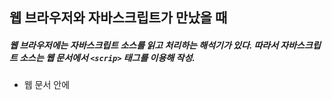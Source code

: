 ## 웹 브라우저와 자바스크립트가 만났을 때  
##### 웹 브라우저에는 자바스크립트 소스를 읽고 처리하는 해석기가 있다. 따라서 자바스크립트 소스는 웹 문서에서 `<scrip>` 태그를 이용해 작성.  

* 웹 문서 안에 <script> 태그로 자바스크립트 작성하기  
 :소스 코드가 짧으면 실행할 위치에 바로 `<scrip></scrip>` 코드를 작성 , 문서 안의 어디든 위치 가능 , 하나의 문서에서 여러 개 사용 가능  
 :이미지 텍스트 등 다 표시한 후 자바스크립트 실행. `</body>` 태그 직전에 자바스크립트 소스 삽입  
 :영어 대소문자 구별.  
 :
 
